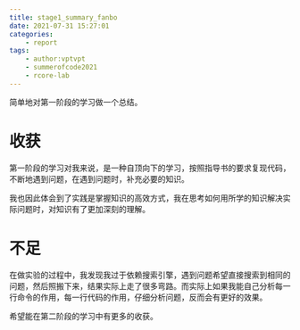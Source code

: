 ```yaml
---
title: stage1_summary_fanbo
date: 2021-07-31 15:27:01
categories:
	- report
tags:
	- author:vptvpt
	- summerofcode2021
	- rcore-lab
---
```


简单地对第一阶段的学习做一个总结。

<!-- more -->

# 收获
第一阶段的学习对我来说，是一种自顶向下的学习，按照指导书的要求复现代码，不断地遇到问题，在遇到问题时，补充必要的知识。

我也因此体会到了实践是掌握知识的高效方式，我在思考如何用所学的知识解决实际问题时，对知识有了更加深刻的理解。
# 不足
在做实验的过程中，我发现我过于依赖搜索引擎，遇到问题希望直接搜索到相同的问题，然后照搬下来，结果实际上走了很多弯路。而实际上如果我能自己分析每一行命令的作用，每一行代码的作用，仔细分析问题，反而会有更好的效果。

希望能在第二阶段的学习中有更多的收获。
